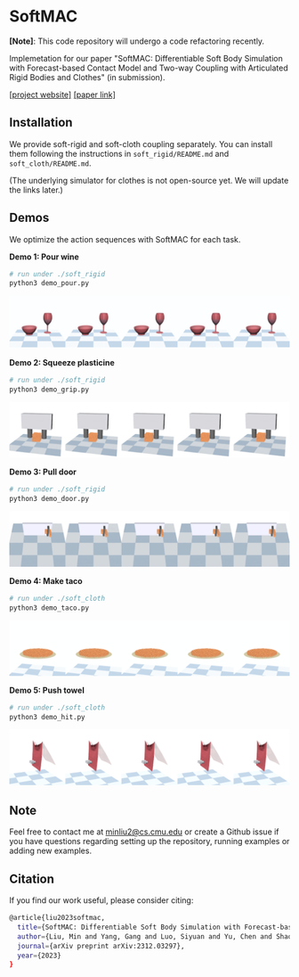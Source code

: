 # SoftMAC
**[Note]**: This code repository will undergo a code refactoring recently.

Implemetation for our paper "SoftMAC: Differentiable Soft Body Simulation with Forecast-based Contact Model and Two-way Coupling with Articulated Rigid Bodies and Clothes" (in submission).

[[project website]](https://sites.google.com/view/softmac) [[paper link]](https://arxiv.org/abs/2312.03297)

## Installation
We provide soft-rigid and soft-cloth coupling separately. You can install them following the instructions in `soft_rigid/README.md` and `soft_cloth/README.md`.

(The underlying simulator for clothes is not open-source yet. We will update the links later.)

## Demos
We optimize the action sequences with SoftMAC for each task.

**Demo 1: Pour wine**
```bash
# run under ./soft_rigid
python3 demo_pour.py
```
![Pour wine gif](gifs/pour_merged.gif)

**Demo 2: Squeeze plasticine**
```bash
# run under ./soft_rigid
python3 demo_grip.py
```
![Squeeze plasticine gif](gifs/grip_merged.gif)

**Demo 3: Pull door**
```bash
# run under ./soft_rigid
python3 demo_door.py
```
![Pull door gif](gifs/door_merged.gif)

**Demo 4: Make taco**
```bash
# run under ./soft_cloth
python3 demo_taco.py
```
![Make taco gif](gifs/taco_merged.gif)

**Demo 5: Push towel**
```bash
# run under ./soft_cloth
python3 demo_hit.py
```
![Make taco gif](gifs/hit_saved_merged.gif)


## Note
Feel free to contact me at minliu2@cs.cmu.edu or create a Github issue if you have questions regarding setting up the repository, running examples or adding new examples.

## Citation
If you find our work useful, please consider citing:
```bash
@article{liu2023softmac,
  title={SoftMAC: Differentiable Soft Body Simulation with Forecast-based Contact Model and Two-way Coupling with Articulated Rigid Bodies and Clothes},
  author={Liu, Min and Yang, Gang and Luo, Siyuan and Yu, Chen and Shao, Lin},
  journal={arXiv preprint arXiv:2312.03297},
  year={2023}
}
```
